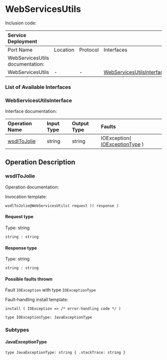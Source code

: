 <!-- markdownlint-disable -->

# WebServicesUtils

Inclusion code: 

| Service Deployment |  |  |  |
| :--- | :--- | :--- | :--- |
| Port Name | Location | Protocol | Interfaces |
| WebServicesUtils documentation: |  |  |  |
| WebServicesUtils | - | - | [WebServicesUtilsInterface](web_services_utils.md#WebServicesUtilsInterface) |

### List of Available Interfaces

### WebServicesUtilsInterface <a id="WebServicesUtilsInterface"></a>

Interface documentation:

| Operation Name | Input Type | Output Type | Faults |
| :--- | :--- | :--- | :--- |
| [wsdlToJolie](web_services_utils.md#wsdlToJolie) | string | string |  IOException\( [IOExceptionType](web_services_utils.md#IOExceptionType) \) |

## Operation Description

### wsdlToJolie <a id="wsdlToJolie"></a>

Operation documentation:

Invocation template:

```jolie
wsdlToJolie@WebServicesUtils( request )( response )
```

#### Request type

Type: string

`string : string`

#### Response type

Type: string

`string : string`

#### Possible faults thrown

Fault `IOException` with type `IOExceptionType`

Fault-handling install template:

```jolie
install ( IOException => /* error-handling code */ )
```

```jolie
type IOExceptionType: JavaExceptionType
```

### Subtypes

#### JavaExceptionType <a id="JavaExceptionType"></a>

```
type JavaExceptionType: string { .stackTrace: string }
```

